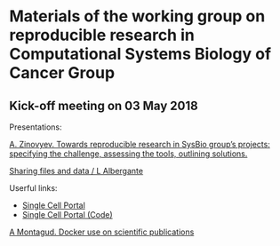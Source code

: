 # Materials of the working group on reproducible research in Computational Systems Biology of Cancer Group

## Kick-off meeting on 03 May 2018

Presentations:

[A. Zinovyev. Towards reproducible research in SysBio group’s projects: specifying the challenge, assessing the tools, outlining solutions.](../master/files/Zinovyev300418_ReproducibleResearch.pptx)

[Sharing files and data / L Albergante](../master/files/Albergante_RR_3_05_2018.pptx)

Userful links:

* [Single Cell Portal](https://portals.broadinstitute.org/single_cell)
* [Single Cell Portal (Code)](https://github.com/broadinstitute/single_cell_portal_core)

[A Montagud. Docker use on scientific publications](../master/files/Arnau_Docker.pptx)
